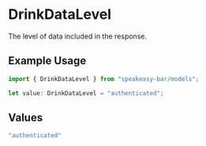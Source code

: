 # DrinkDataLevel

The level of data included in the response.

## Example Usage

```typescript
import { DrinkDataLevel } from "speakeasy-bar/models";

let value: DrinkDataLevel = "authenticated";
```

## Values

```typescript
"authenticated"
```